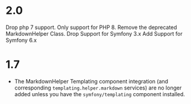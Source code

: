 2.0
===
Drop php 7 support. Only support for PHP 8.
Remove the deprecated MarkdownHelper Class.
Drop Support for Symfony 3.x
Add Support for Symfony 6.x

1.7
===

* The MarkdownHelper Templating component integration (and corresponding
  `templating.helper.markdown` services) are no longer added unless you
  have the `symfony/templating` component installed.
